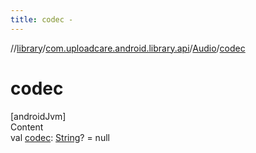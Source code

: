 ```yaml
---
title: codec -
---
```

//[library](../../index.md)/[com.uploadcare.android.library.api](../index.md)/[Audio](index.md)/[codec](codec.md)



# codec  
[androidJvm]  
Content  
val [codec](codec.md): [String](https://kotlinlang.org/api/latest/jvm/stdlib/kotlin/-string/index.html)? = null  



